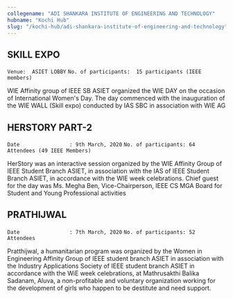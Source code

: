 ```yaml
---
collegename: "ADI SHANKARA INSTITUTE OF ENGINEERING AND TECHNOLOGY"
hubname: "Kochi Hub"
slug: "/kochi-hub/adi-shankara-institute-of-engineering-and-technology"
---
```




## SKILL EXPO

```Venue:  ASIET LOBBY```
```No. of participants:  15 participants (IEEE members)```

WIE Affinity group of IEEE SB ASIET organized the WIE DAY on the occasion of International Women's Day. The day commenced with the inauguration of the WIE WALL (Skill expo) conducted by IAS SBC in association with WIE AG 
    
## HERSTORY PART-2

```Date		           : 9th March, 2020```
```No. of participants: 64 Attendees (49 IEEE Members)```

HerStory was an interactive session organized by the WIE Affinity Group of IEEE Student Branch ASIET, in association with the IAS of IEEE Student Branch ASIET, in accordance with the WIE week celebrations. Chief guest for the day was Ms. Megha Ben, Vice-Chairperson, IEEE CS MGA Board for Student and Young Professional activities
  

## PRATHIJWAL

```Date		           : 7th March, 2020```
```No. of participants: 52 Attendees```

Pratthijwal, a humanitarian program was organized by the Women in Engineering Affinity Group of IEEE student branch ASIET in association with the Industry Applications Society of IEEE student branch ASIET in accordance with the WiE week celebrations, at Mathrusakthi Balika Sadanam, Aluva, a non-profitable and voluntary organization working for the development of girls who happen to be destitute and need support.
 